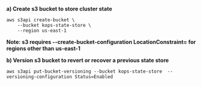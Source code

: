 **a) Create s3 bucket to store cluster state**
```
aws s3api create-bucket \
    --bucket kops-state-store \
    --region us-east-1
```
**Note: s3 requires --create-bucket-configuration LocationConstraint=<region> for regions other than us-east-1**

**b) Version s3 bucket to revert or recover a previous state store**
```
aws s3api put-bucket-versioning --bucket kops-state-store  --versioning-configuration Status=Enabled
```
